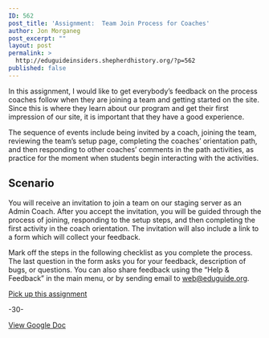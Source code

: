 ```yaml
---
ID: 562
post_title: 'Assignment:  Team Join Process for Coaches'
author: Jon Morganeg
post_excerpt: ""
layout: post
permalink: >
  http://eduguideinsiders.shepherdhistory.org/?p=562
published: false
---
```

<p>In this assignment, I would like to get everybody’s feedback on the process coaches follow when they are joining a team and getting started on the site. Since this is where they learn about our program and get their first impression of our site, it is important that they have a good experience.</p>
<p>The sequence of events include being invited by a coach, joining the team, reviewing the team’s setup page, completing the coaches’ orientation path, and then responding to other coaches’ comments in the path activities, as practice for the moment when students begin interacting with the activities.</p>
<h2>Scenario</h2>
<p>You will receive an invitation to join a team on our staging server as an Admin Coach. After you accept the invitation, you will be guided through the process of joining, responding to the setup steps, and then completing the first activity in the coach orientation. The invitation will also include a link to a form which will collect your feedback.</p>
<p></p>
<p>Mark off the steps in the following checklist as you complete the process. The last question in the form asks you for your feedback, description of bugs, or questions. You can also share feedback using the “Help & Feedback” in the main menu, or by sending email to <a href="mailto:web@eduguide.org">web@eduguide.org</a>.</p>
<p></p>
<p><a href="https://goo.gl/forms/DulOZDB1i7N6zUW52">Pick up this assignment</a></p>
<p></p>
<p>-30-</p>
<p></p>
<p></p>
<p><a href="https://docs.google.com/document/d/1WYdRklVUhjeXxOYYiY9HD2vvpSALA19K_8XcdTF3bFs/edit?usp=sharing">View Google Doc</a></p>